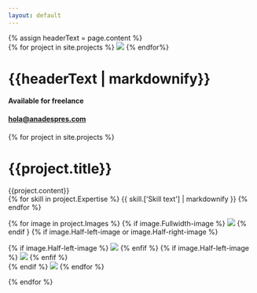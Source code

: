 ```yaml
---
layout: default
---
```


<div class="header-imager">
  {% assign headerText = page.content %}
  <div class="header-image-container">
    {% for project in site.projects %}
      <img src="{{project.['Cover Image']}}">
    {% endfor%}
  </div>
  <div class="header-text">
    <h1>{{headerText | markdownify}}</h1>
  </div>
  <div class="header-footer">
    <div class="flex">
      <div class="left">
        <h4>Available for freelance</h4>
      </div>
      <div class="right">
        <h4><a href="mailto:hola@anadespres.com">hola@anadespres.com</a><h4>
      </div>
    </div>
  </div>
</div>

{% for project in site.projects %}
  <h1 class="project-title">{{project.title}}</h1>
  <div class="project-description">
    {{project.content}}
  </div>
  <div class="project-expertise">
    {% for skill in project.Expertise %}
      {{ skill.['Skill text'] | markdownify }}
    {% endfor %}
  </div>

  {% for image in project.Images %}
    {% if image.Fullwidth-image %}
      <img src="{{image.Fullwidth-image}}">
    {% endif }
    {% if image.Half-left-image or image.Half-right-image %}
    <div class="flex left-right">
      {% if image.Half-left-image %}
        <img src="{{image.Half-left-image}}">
      {% enfif %}
      {% if image.Half-left-image %}
        <img src="{{image.Half-right-image}}">
      {% enfif %}
    </div>
    {% endif %}
    <img src="{{image.Image}}">
  {% endfor %}

{% endfor %}
